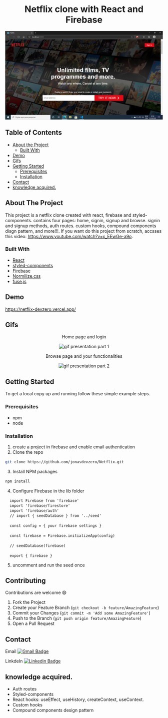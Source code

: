 <h1 align="center">Netflix clone with React and Firebase</h1>

<img src="https://github.com/jonasdevzero/Netflix/blob/master/readmeFiles/presentationImageForGitHub.png" alt="image presentation" align="center" />


<!-- TABLE OF CONTENTS -->
## Table of Contents

* [About the Project](#about-the-project)
  * [Built With](#built-with)
* [Demo](#demo)
* [Gifs](#gifs)
* [Getting Started](#getting-started)
  * [Prerequisites](#prerequisites)
  * [Installation](#installation)
* [Contact](#contact)
* [knowledge acquired.](#knowledge-acquired)

<!-- ABOUT THE PROJECT -->
## About The Project

This project is a netflix clone created with react, firebase and styled-components. contains four pages: home, signin, signup and browse. signin and signup methods, auth routes. custom hooks, compound components disgn pattern, and more!!!. If you want do this project from scratch, accsses this video: https://www.youtube.com/watch?v=x_EEwGe-a9o.

### Built With
* [React](https://reactjs.org/)
* [styled-components](https://styled-components.com/)
* [Firebase](https://firebase.google.com/)
* [Normilize.css](https://github.com/necolas/normalize.css/)
* [fuse.js](https://fusejs.io/)

## Demo
https://netflix-devzero.vercel.app/


<!-- PRESENTATION -->
## Gifs

<p align="center">Home page and login</p>
<p align="center"><img src="https://github.com/jonasdevzero/Netflix/blob/master/readmeFiles/presentation-part1.gif" alt="gif presentation part 1"/></p>
<p align="center">Browse page and your functionalities</p>
<p align="center"><img src="https://github.com/jonasdevzero/Netflix/blob/master/readmeFiles/presentation-part2.gif" alt="gif presentation part 2"/></p>


<!-- GETTING STARTED -->
## Getting Started
To get a local copy up and running follow these simple example steps.

### Prerequisites
* npm
* node

### Installation

1. create a project in firebase and enable email authentication
2. Clone the repo
```sh
git clone https://github.com/jonasdevzero/Netflix.git
```
3. Install NPM packages
```sh
npm install
```
4. Configure Firebase in the lib folder
```JS
  import Firebase from 'firebase'
  import 'firebase/firestore'
  import 'firebase/auth'
  // import { seedDatabase } from '../seed'

  const config = { your firebase settings }

  const firebase = Firebase.initializeApp(config)

  // seedDatabase(firebase)

  export { firebase }
```
5. uncomment and run the seed once

<!-- CONTRIBUTING -->
## Contributing
Contributions are welcome :smile:

1. Fork the Project
2. Create your Feature Branch (`git checkout -b feature/AmazingFeature`)
3. Commit your Changes (`git commit -m 'Add some AmazingFeature'`)
4. Push to the Branch (`git push origin feature/AmazingFeature`)
5. Open a Pull Request

<!-- CONTACT -->
## Contact

Email  [![Gmail Badge](https://img.shields.io/badge/-jonasdevzero@gmail.com-c14438?style=flat-square&logo=Gmail&logoColor=white&link=mailto:jonasdevzero@gmail.com)](mailto:jonasdevzero@gmail.com)

LinkdeIn  [![Linkedin Badge](https://img.shields.io/badge/-Jonas%20%20de%20Oliveira-blue?style=flatsquare&logo=Linkedin&logoColor=white&link=https://www.linkedin.com/in/jonas-de-oliveira-0561961ab/)](https://www.linkedin.com/in/jonas-de-oliveira-0561961ab/)  





<!-- ACKNOWLEDGEMENTS -->
## knowledge acquired.

- Auth routes
- Styled-components
- React hooks: useEffect, useHistory, createContext, useContext.
- Custom hooks
- Compound components design pattern
